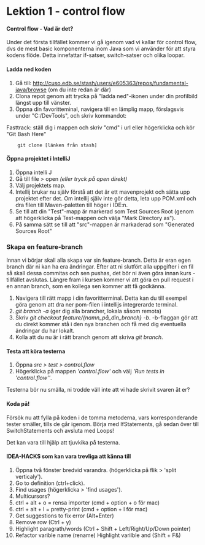 # Lektion 1 - control flow

#### Control flow - Vad är det?
Under det första tillfället kommer vi gå igenom vad vi kallar för control flow, dvs de mest basic komponenterna inom 
Java som vi använder för att styra kodens flöde. Detta innefattar if-satser, switch-satser och olika loopar.

#### Ladda ned koden
 1. Gå till: http://cuso.edb.se/stash/users/e605363/repos/fundamental-java/browse (om du inte redan är där)
 2. Clona repot genom att trycka på "ladda ned"-ikonen under din profilbild längst upp till vänster.
 3. Öppna din favoritteminal, navigera till en lämplig mapp, förslagsvis under "C:/DevTools", och skriv kommandot:
       		
  Fasttrack: ställ dig i mappen och skriv "cmd" i url eller högerklicka och kör "Git Bash Here"
  
        git clone [länken från stash]
        
#### Öppna projektet i IntelliJ
1. Öppna intelli J
2. Gå till file > open _(eller tryck på open direkt)_
3. Välj projektets map.
4. Intellij brukar nu själv förstå att det är ett mavenprojekt och sätta upp projektet efter det. Om intellij själv
 inte gör detta, leta upp POM.xml och dra filen till Maven-paletten till höger i IDE:n.
5. Se till att din "Test"-mapp är markerad som Test Sources Root (genom att högerklicka på Test-mappen och välja "Mark Directory as").
6. På samma sätt se till att "src"-mappen är markaderad som "Generated Sources Root" 

### Skapa en feature-branch
Innan vi börjar skall alla skapa var sin feature-branch. Detta är eran egen branch där ni kan ha era ändringar. Efter
 att ni slutfört alla uppgifter i en fil så skall dessa commitas och sen pushas, det bör ni även göra innan kurs
 -tillfället avslutas. Längre fram i kursen kommer vi att göra en pull request i en annan branch, som en kollega sen kommer att få godkänna.

1. Navigera till rätt mapp i din favoritterminal. Detta kan du till exempel göra genom att dra ner pom-filen i
 intellijs integrerarde terminal.
2. _git branch -a_ (ger dig alla brancher, lokala såsom remota)
3. Skriv _git checkout feature/{namn_på_din_branch} -b_. -b-flaggan gör att du direkt kommer stå i den nya branchen
 och få med dig eventuella ändringar du har lokalt.
4. Kolla att du nu är i rätt branch genom att skriva _git branch_.

#### Testa att köra testerna
1. Öppna _src > test > control.flow_
2. Högerklicka på mappen _'control.flow'_ och välj _'Run tests in 'control.flow''_.

Testerna bör nu smälla, ni trodde väll inte att vi hade skrivit svaren åt er?

#### Koda på!
Försök nu att fylla på koden i de tomma metoderna, vars korresponderande tester smäller, tills de går igenom.
Börja med IfStatements, gå sedan över till SwitchStatements och avsluta med Loops!

Det kan vara till hjälp att tjuvkika på testerna.

#### IDEA-HACKS som kan vara trevliga att känna till
1. Öppna två fönster bredvid varandra. (högerklicka på flik > 'split verticaly').
2. Go to definition (ctrl+click).
3. Find usages (högerklicka > 'find usages').
4. Multicursors?
5. ctrl + alt + o = rensa importer (cmd + option + o för mac)
6. ctrl + alt + l = pretty-print (cmd + option + l för mac)
7. Get suggestions to fix error (Alt+Enter)
8. Remove row (Ctrl + y) 
9. Highlight paragrath/words (Ctrl + Shift + Left/Right/Up/Down pointer)
10. Refactor varible name (rename)  Highlight varilble and (Shift + F&)
